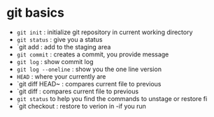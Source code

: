 # git basics


- `git init` : initialize git repository in current working directory
- `git status` : give you a status
- `git add <FILE>: add <FILE> to the staging area
- `git commit` : creates a commit, you provide message
- `git log` : show commit log
- `git log --oneline` : show you the one line version
- `HEAD` : where your currently are 
- `git diff HEAD~<NUM> <FILE> : compares current file to previous
- `git diff <HASH> <FILE> : compares current file to previous
- `git status` to help you find the commands to unstage or restore fi
- `git checkout <HASH> <FILE> : restore <FILE> to verion in <HASH>
	-if you run 
